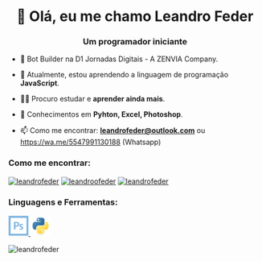 <h1 align="center">👋 Olá, eu me chamo Leandro Feder</h1>
<h3 align="center">Um programador iniciante</h3>

- 🔭 Bot Builder na D1 Jornadas Digitais - A ZENVIA Company.

- 🌱 Atualmente, estou aprendendo a linguagem de programação **JavaScript**.

- 👨‍💻 Procuro estudar e **aprender ainda mais**.

- 👀 Conhecimentos em **Pyhton, Excel, Photoshop**.

- 📫 Como me encontrar: **leandrofeder@outlook.com** ou https://wa.me/5547991130188 (Whatsapp)

<h3 align="left">Como me encontrar:</h3>
<p align="left">
<a href="https://linkedin.com/in/leandrofeder" target="blank"><img align="center" src="https://raw.githubusercontent.com/rahuldkjain/github-profile-readme-generator/master/src/images/icons/Social/linked-in-alt.svg" alt="leandrofeder" height="30" width="40" /></a>
<a href="https://fb.com/leandroofeder" target="blank"><img align="center" src="https://raw.githubusercontent.com/rahuldkjain/github-profile-readme-generator/master/src/images/icons/Social/facebook.svg" alt="leandroofeder" height="30" width="40" /></a>
<a href="https://instagram.com/leandrofeder" target="blank"><img align="center" src="https://raw.githubusercontent.com/rahuldkjain/github-profile-readme-generator/master/src/images/icons/Social/instagram.svg" alt="leandrofeder" height="30" width="40" /></a>
</p>

<h3 align="left">Linguagens e Ferramentas:</h3>
<p align="left"> <a href="https://www.photoshop.com/en" target="_blank" rel="noreferrer"> <img src="https://raw.githubusercontent.com/devicons/devicon/master/icons/photoshop/photoshop-line.svg" alt="photoshop" width="40" height="40"/> </a> <a href="https://www.python.org" target="_blank" rel="noreferrer"> <img src="https://raw.githubusercontent.com/devicons/devicon/master/icons/python/python-original.svg" alt="python" width="40" height="40"/> </a> </p>

<p><img align="center" src="https://github-readme-stats.vercel.app/api/top-langs?username=leandrofeder&show_icons=true&locale=en&layout=compact" alt="leandrofeder" /></p>
